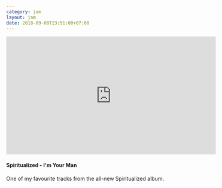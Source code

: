 ```yaml
---
category: jam
layout: jam
date: 2018-09-08T23:51:00+07:00
---
```


<iframe width="560" height="315" src="https://www.youtube-nocookie.com/embed/4vNrHoLS1zc" frameborder="0" allowfullscreen></iframe>

#### Spiritualized - I'm Your Man

<!-- end -->

One of my favourite tracks from the all-new Spiritualized album.
